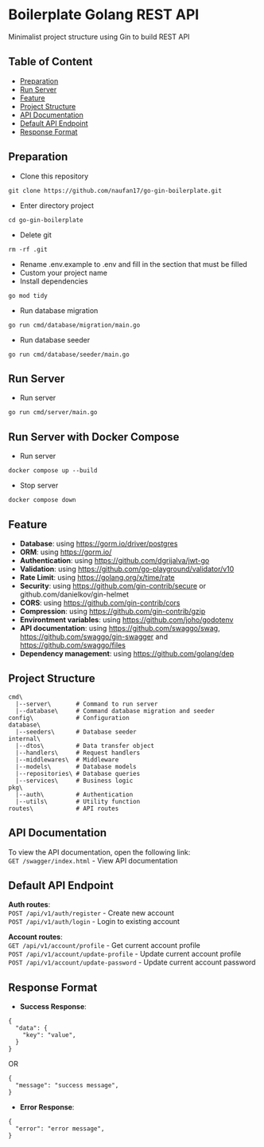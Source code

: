 # Boilerplate Golang REST API
Minimalist project structure using Gin to build REST API

## Table of Content
- [Preparation](#preparation)
- [Run Server](#run-server)
- [Feature](#feature)
- [Project Structure](#project-structure)
- [API Documentation](#api-documentation)
- [Default API Endpoint](#default-api-endpoint)
- [Response Format](#response-format)

## Preparation
- Clone this repository
```
git clone https://github.com/naufan17/go-gin-boilerplate.git
```
- Enter directory project
```
cd go-gin-boilerplate
```
- Delete git
```
rm -rf .git
```
- Rename .env.example to .env and fill in the section that must be filled
- Custom your project name
- Install dependencies
```
go mod tidy
```
- Run database migration
```
go run cmd/database/migration/main.go
```
- Run database seeder
```
go run cmd/database/seeder/main.go
```

## Run Server
- Run server
```
go run cmd/server/main.go
```

## Run Server with Docker Compose
- Run server
```
docker compose up --build
```
- Stop server
```
docker compose down
```

## Feature
- **Database**: using https://gorm.io/driver/postgres
- **ORM**: using https://gorm.io/
- **Authentication**: using https://github.com/dgrijalva/jwt-go
- **Validation**: using https://github.com/go-playground/validator/v10
- **Rate Limit**: using https://golang.org/x/time/rate
- **Security**: using https://github.com/gin-contrib/secure or github.com/danielkov/gin-helmet
- **CORS**: using https://github.com/gin-contrib/cors
- **Compression**: using https://github.com/gin-contrib/gzip
- **Environtment variables**: using https://github.com/joho/godotenv
- **API documentation**: using https://github.com/swaggo/swag, https://github.com/swaggo/gin-swagger and https://github.com/swaggo/files
- **Dependency management**: using https://github.com/golang/dep

## Project Structure
```
cmd\
  |--server\       # Command to run server
  |--database\     # Command database migration and seeder          
config\            # Configuration
database\
  |--seeders\      # Database seeder
internal\
  |--dtos\         # Data transfer object
  |--handlers\     # Request handlers
  |--middlewares\  # Middleware
  |--models\       # Database models
  |--repositories\ # Database queries
  |--services\     # Business logic
pkg\
  |--auth\         # Authentication
  |--utils\        # Utility function
routes\            # API routes
```

## API Documentation
To view the API documentation, open the following link:
<br/>
``GET /swagger/index.html`` - View API documentation

## Default API Endpoint
**Auth routes**:
<br/>
``POST /api/v1/auth/register`` - Create new account
<br/>
``POST /api/v1/auth/login`` - Login to existing account

**Account routes**:
<br/>
``GET /api/v1/account/profile`` - Get current account profile
<br/>
``POST /api/v1/account/update-profile`` - Update current account profile
<br/>
``POST /api/v1/account/update-password`` - Update current account password

## Response Format
- **Success Response**:
```
{
  "data": {
    "key": "value",
  }
}
```
OR
```
{
  "message": "success message",
}
```
- **Error Response**:
```
{
  "error": "error message",
}
```